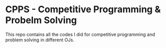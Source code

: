 # CPPS - Competitive Programming & Probelm Solving
This repo contains all the codes I did for competitive programming and problem solving in different OJs.


